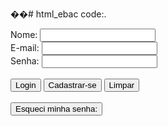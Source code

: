 ��#   h t m l _ e b a c 
 code:.
<!DOCTYPE html>
<html lang="pt-br">
<head>
    <meta charset="UTF-8">
    <meta name="viewport" content="width=device-width, initial-scale=1.0">
    <title>Acesso</title>
</head>
<body>
    <form>
    <lable>Nome: </lable>
    <input id="user" type="text" />
    <br/>
    <lable>E-mail: </lable>
    <input id="email" type="email" />
    <br />
    <lable>Senha: </lable>
    <input id="senha" type="password" />
    <br/>
    <br/>
    <button type="submit" >
        Login 
    </button>
    <button type="submit">
        Cadastrar-se
    </button>
    <button type="reset">
        Limpar
    </button>
    <br/>
    <br/>    
    <button type="submit" >
        Esqueci minha senha:
    </button>
    </form>
    
</body>
</html>

 
